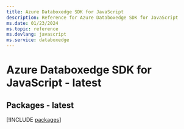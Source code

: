 ```yaml
---
title: Azure Databoxedge SDK for JavaScript
description: Reference for Azure Databoxedge SDK for JavaScript
ms.date: 01/23/2024
ms.topic: reference
ms.devlang: javascript
ms.service: databoxedge
---
```

# Azure Databoxedge SDK for JavaScript - latest
## Packages - latest
[!INCLUDE [packages](databoxedge-index.md)]